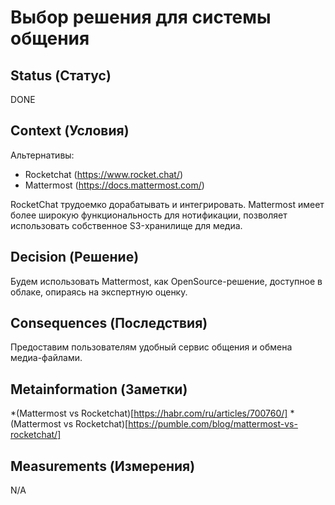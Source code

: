 # Выбор решения для системы общения

## Status (Статус)
DONE

## Context (Условия)
Альтернативы:
* Rocketchat (https://www.rocket.chat/)
* Mattermost (https://docs.mattermost.com/)

RocketChat трудоемко дорабатывать и интегрировать. 
Mattermost имеет более широкую функциональность для нотификации, позволяет использовать собственное S3-хранилище для медиа.

## Decision (Решение)
Будем использовать Mattermost, как OpenSource-решение, доступное в облаке, опираясь на экспертную оценку. 

## Consequences (Последствия)
Предоставим пользователям удобный сервис общения и обмена медиа-файлами.

## Metainformation (Заметки)
*(Mattermost vs Rocketchat)[https://habr.com/ru/articles/700760/]
*(Mattermost vs Rocketchat)[https://pumble.com/blog/mattermost-vs-rocketchat/]

## Measurements (Измерения)
N/A
